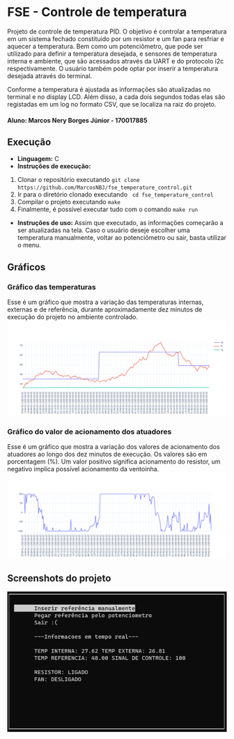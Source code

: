 # FSE - Controle de temperatura

Projeto de controle de temperatura PID. O objetivo é controlar a temperatura em um sistema fechado constituido por um resistor e um fan para resfriar e aquecer a temperatura. 
Bem como um potenciômetro, que pode ser utilizado para definir a temperatura desejada, e sensores de temperatura interna e ambiente, que são acessados através da UART e do protocolo i2c respectivamente.
O usuário também pode optar por inserir a temperatura desejada através do terminal.

Conforme a temperatura é ajustada as informações são atualizadas no terminal e no display LCD. Além disso, a cada dois segundos todas elas são registadas em um log no formato CSV, que se localiza na raiz do projeto.

#### Aluno: Marcos Nery Borges Júnior - 170017885

## Execução
* **Linguagem:** C
* **Instruções de execução:** 
1. Clonar o repositório executando ```git clone https://github.com/MarcosNBJ/fse_temperature_control.git``` 
2. Ir para o diretório clonado executando ``` cd fse_temperature_control```
3. Compilar o projeto executando ```make```
4. Finalmente, é possível executar tudo com o comando ```make run```

* **Instruções de uso:** 
Assim que executado, as informações começarão a ser atualizadas na tela. Caso o usuário deseje escolher uma temperatura manualmente, voltar ao potenciômetro ou sair, basta utilizar o menu.

## Gráficos

### Gráfico das temperaturas
Esse é um gráfico que mostra a variação das temperaturas internas, externas e de referência, durante aproximadamente dez minutos de execução do projeto no ambiente controlado.
![grafico_temperaturas](screenshots/temperatures.png)

### Gráfico do valor de acionamento dos atuadores
Esse é um gráfico que mostra a variação dos valores de acionamento dos atuadores ao longo dos dez minutos de execução. Os valores são em porcentagem (%). Um valor positivo significa acionamento do resistor, um negativo implica possível acionamento da ventoinha.
![grafico_atuadores](screenshots/atuadores.png)

## Screenshots do projeto
![screenshot1](screenshots/screenshot1.png)
